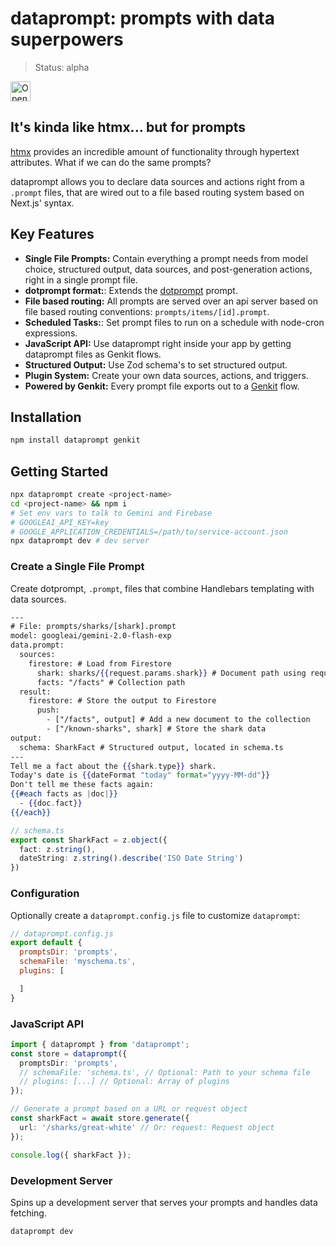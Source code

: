 # dataprompt: prompts with data superpowers
> Status: alpha

<a href="https://idx.google.com/new?template=https%3A%2F%2Fgithub.com%2Fdavideast%2Fdataprompt%2Ftree%2Fmain%2Ftemplate">
  <picture>
    <source
      media="(prefers-color-scheme: dark)"
      srcset="https://cdn.idx.dev/btn/open_dark_32.svg">
    <source
      media="(prefers-color-scheme: light)"
      srcset="https://cdn.idx.dev/btn/open_light_32.svg">
    <img
      height="32"
      alt="Open in IDX"
      src="https://cdn.idx.dev/btn/open_purple_32.svg">
  </picture>
</a>

## It's kinda like htmx... but for prompts

[htmx](https://github.com/bigskysoftware/htmx) provides an incredible amount of functionality through hypertext attributes. What if we can do the same prompts?

dataprompt allows you to declare data sources and actions right from a `.prompt` files, that are wired out to a file based routing system based on Next.js' syntax.

## Key Features
*  **Single File Prompts:** Contain everything a prompt needs from model choice, structured output, data sources, and post-generation actions, right in a single prompt file.
*  **dotprompt format:**: Extends the [dotprompt](https://github.com/google/dotprompt/) prompt.
*  **File based routing:** All prompts are served over an api server based on file based routing conventions: `prompts/items/[id].prompt`.
*  **Scheduled Tasks:**: Set prompt files to run on a schedule with node-cron expressions.
*  **JavaScript API:** Use dataprompt right inside your app by getting dataprompt files as Genkit flows.
*  **Structured Output:** Use Zod schema's to set structured output.
*  **Plugin System:** Create your own data sources, actions, and triggers.
*  **Powered by Genkit:** Every prompt file exports out to a [Genkit](https://firebase.google.com/docs/genkit) flow.

## Installation

```bash
npm install dataprompt genkit
```

## Getting Started

```bash
npx dataprompt create <project-name>
cd <project-name> && npm i
# Set env vars to talk to Gemini and Firebase
# GOOGLEAI_API_KEY=key 
# GOOGLE_APPLICATION_CREDENTIALS=/path/to/service-account.json
npx dataprompt dev # dev server
```


### Create a Single File Prompt
Create dotprompt, `.prompt`, files that combine Handlebars templating with data sources.

```hbs
---
# File: prompts/sharks/[shark].prompt
model: googleai/gemini-2.0-flash-exp
data.prompt:
  sources:
    firestore: # Load from Firestore
      shark: sharks/{{request.params.shark}} # Document path using request params
      facts: "/facts" # Collection path
  result:
    firestore: # Store the output to Firestore
      push:
        - ["/facts", output] # Add a new document to the collection
        - ["/known-sharks", shark] # Store the shark data
output:
  schema: SharkFact # Structured output, located in schema.ts
---
Tell me a fact about the {{shark.type}} shark.
Today's date is {{dateFormat "today" format="yyyy-MM-dd"}}
Don't tell me these facts again:
{{#each facts as |doc|}}
  - {{doc.fact}}
{{/each}}
```

```ts
// schema.ts
export const SharkFact = z.object({
  fact: z.string(),
  dateString: z.string().describe('ISO Date String')
})
```

### Configuration
Optionally create a `dataprompt.config.js` file to customize `dataprompt`:
```javascript
// dataprompt.config.js
export default {
  promptsDir: 'prompts',
  schemaFile: 'myschema.ts',
  plugins: [

  ]
}

```
### JavaScript API
```typescript
import { dataprompt } from 'dataprompt';
const store = dataprompt({
  promptsDir: 'prompts',
  // schemaFile: 'schema.ts', // Optional: Path to your schema file
  // plugins: [...] // Optional: Array of plugins
});

// Generate a prompt based on a URL or request object
const sharkFact = await store.generate({
  url: '/sharks/great-white' // Or: request: Request object
});

console.log({ sharkFact });
```

### Development Server
Spins up a development server that serves your prompts and handles data fetching.

```bash
dataprompt dev
```

